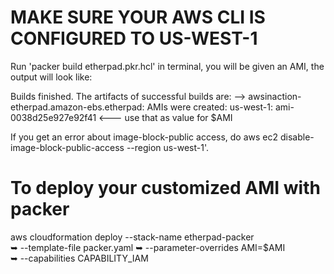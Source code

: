 # MAKE SURE YOUR AWS CLI IS CONFIGURED TO US-WEST-1

Run 'packer build etherpad.pkr.hcl' in terminal, you will be given an AMI, the output will look like:

Builds finished. The artifacts of successful builds are:
--> awsinaction-etherpad.amazon-ebs.etherpad: AMIs were created:
us-west-1: ami-0038d25e927e92f41 <--- use that as value for $AMI

If you get an error about image-block-public access, do aws ec2 disable-image-block-public-access --region us-west-1'.


# To deploy your customized AMI with packer

aws cloudformation deploy --stack-name etherpad-packer \
➥ --template-file packer.yaml
➥ --parameter-overrides AMI=$AMI \
➥ --capabilities CAPABILITY_IAM
